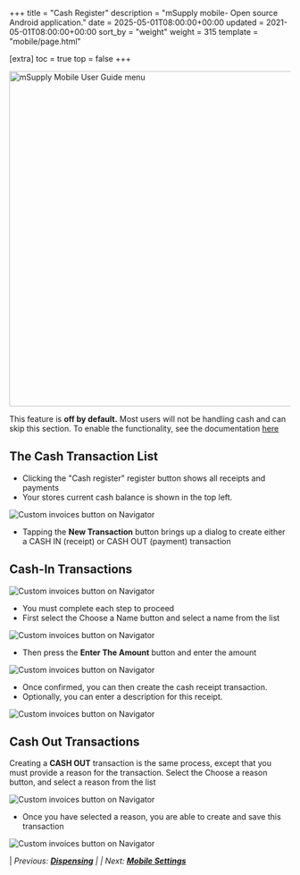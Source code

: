+++
title = "Cash Register"
description = "mSupply mobile- Open source Android application."
date = 2025-05-01T08:00:00+00:00
updated = 2021-05-01T08:00:00+00:00
sort_by = "weight"
weight = 315
template = "mobile/page.html"

[extra]
toc = true
top = false
+++

[<img src="/_media/banner_mobile_userguide.png?w=600&amp;tok=9b9def" class="media" loading="lazy" title="mSupply Mobile User Guide menu" alt="mSupply Mobile User Guide menu" width="600" />](/en:mobile:user_guide)

This feature is **off by default.** Most users will not be handling cash and can skip this section. To enable the functionality, see the documentation [here](/en:mobile:setup:server_side)

## The Cash Transaction List

  * Clicking the "Cash register" register button shows all receipts and payments 
  * Your stores current cash balance is shown in the top left.

![Custom invoices button on Navigator](/mobile/images/Cash_Transaction_List.png)

  * Tapping the **New Transaction** button brings up a dialog to create either a CASH IN (receipt)  or CASH OUT (payment) transaction

## Cash-In Transactions

![Custom invoices button on Navigator](/mobile/images/cash_in_transactions.png)

  * You must complete each step to proceed
  * First select the Choose a Name button and select a name from the list

![Custom invoices button on Navigator](/mobile/images/cash_transaction2.png)

  * Then press the **Enter The Amount** button and enter the amount

![Custom invoices button on Navigator](/mobile/images/cash_transaction3.png)

  * Once confirmed, you can then create the cash receipt transaction. 
  * Optionally, you can enter a description for this receipt.


![Custom invoices button on Navigator](/mobile/images/cash_transaction4.png)

## Cash Out Transactions

Creating a **CASH OUT** transaction is the same process, except that you must provide a reason for the transaction. Select the Choose a reason button, and select a reason from the list 

![Custom invoices button on Navigator](/mobile/images/cash_out_transactions.png)

  * Once you have selected a reason, you are able to create and save this transaction

![Custom invoices button on Navigator](/mobile/images/cash_out_transactions2.png)

|  *Previous:  **[Dispensing](/en:mobile:user_guide:dispensing)** | | Next:  **[Mobile Settings](/en:mobile:user_guide:mobile_settings)***  

